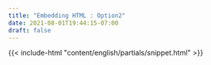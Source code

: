 ```yaml
---
title: "Embedding HTML : Option2"
date: 2021-08-01T19:44:15-07:00
draft: false
---
```


{{< include-html "content/english/partials/snippet.html" >}}

